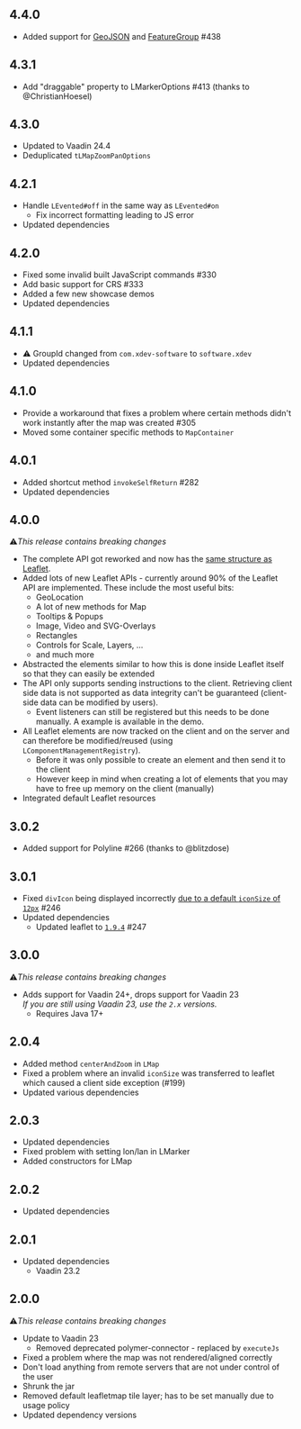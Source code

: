 ## 4.4.0
* Added support for [GeoJSON](https://leafletjs.com/reference.html#geojson) and [FeatureGroup](https://leafletjs.com/reference.html#featuregroup) #438

## 4.3.1
* Add "draggable" property to LMarkerOptions #413 (thanks to @ChristianHoesel)

## 4.3.0
* Updated to Vaadin 24.4
* Deduplicated ``tLMapZoomPanOptions``

## 4.2.1
* Handle ``LEvented#off`` in the same way as ``LEvented#on``
  * Fix incorrect formatting leading to JS error
* Updated dependencies

## 4.2.0
* Fixed some invalid built JavaScript commands #330
* Add basic support for CRS #333
* Added a few new showcase demos
* Updated dependencies

## 4.1.1
* ⚠️ GroupId changed from ``com.xdev-software`` to ``software.xdev``
* Updated dependencies

## 4.1.0
* Provide a workaround that fixes a problem where certain methods didn't work instantly after the map was created #305
* Moved some container specific methods to ``MapContainer``

## 4.0.1
* Added shortcut method ``invokeSelfReturn`` #282
* Updated dependencies

## 4.0.0
⚠️<i>This release contains breaking changes</i>

* The complete API got reworked and now has the [same structure as Leaflet](https://leafletjs.com/reference.html).
* Added lots of new Leaflet APIs - currently around 90% of the Leaflet API are implemented. These include the most useful bits:
  * GeoLocation
  * A lot of new methods for Map
  * Tooltips & Popups
  * Image, Video and SVG-Overlays
  * Rectangles
  * Controls for Scale, Layers, ...
  * and much more
* Abstracted the elements similar to how this is done inside Leaflet itself so that they can easily be extended
* The API only supports sending instructions to the client. Retrieving client side data is not supported as data integrity can't be guaranteed (client-side data can be modified by users).
  * Event listeners can still be registered but this needs to be done manually. A example is available in the demo.
* All Leaflet elements are now tracked on the client and on the server and can therefore be modified/reused (using ``LComponentManagementRegistry``).
  * Before it was only possible to create an element and then send it to the client
  * However keep in mind when creating a lot of elements that you may have to free up memory on the client (manually)
* Integrated default Leaflet resources

## 3.0.2
* Added support for Polyline #266 (thanks to @blitzdose)

## 3.0.1
* Fixed ``divIcon`` being displayed incorrectly [due to a default ``iconSize`` of ``12px``](https://github.com/Leaflet/Leaflet/issues/4238) #246
* Updated dependencies
  * Updated leaflet to [``1.9.4``](https://github.com/Leaflet/Leaflet/blob/b6b56f6e707142c177fad2f67827a5007e56736a/CHANGELOG.md#194-2023-05-18) #247

## 3.0.0
⚠️<i>This release contains breaking changes</i>

* Adds support for Vaadin 24+, drops support for Vaadin 23<br/>
  <i>If you are still using Vaadin 23, use the ``2.x`` versions.</i>
  * Requires Java 17+

## 2.0.4
* Added method ``centerAndZoom`` in ``LMap``
* Fixed a problem where an invalid ``iconSize`` was transferred to leaflet which caused a client side exception (#199)
* Updated various dependencies

## 2.0.3
* Updated dependencies
* Fixed problem with setting lon/lan in LMarker
* Added constructors for LMap

## 2.0.2
* Updated dependencies

## 2.0.1
* Updated dependencies
  * Vaadin 23.2

## 2.0.0
⚠️<i>This release contains breaking changes</i>

* Update to Vaadin 23
  * Removed deprecated polymer-connector - replaced by ``executeJs``
* Fixed a problem where the map was not rendered/aligned correctly
* Don't load anything from remote servers that are not under control of the user
* Shrunk the jar
* Removed default leafletmap tile layer; has to be set manually due to usage policy
* Updated dependency versions
